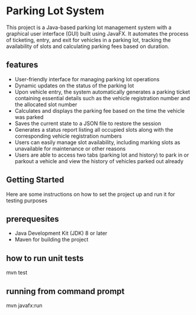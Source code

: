# Parking Lot System

This project is a Java-based parking lot management system with a graphical user interface (GUI) built using JavaFX. It automates the process of ticketing, entry, and exit for vehicles in a parking lot, tracking the availability of slots and calculating parking fees based on duration.

## features

- User-friendly interface for managing parking lot operations
- Dynamic updates on the status of the parking lot
- Upon vehicle entry, the system automatically generates a parking ticket containing essential details such as the vehicle registration number and the allocated slot number
- Calculates and displays the parking fee based on the time the vehicle was parked
- Saves the current state to a JSON file to restore the session
- Generates a status report listing all occupied slots along with the corresponding vehicle registration numbers
- Users can easily manage slot availability, including marking slots as unavailable for maintenance or other reasons
- Users are able to access two tabs (parking lot and history) to park in or parkout a vehicle and view the history of vehicles parked out already

## Getting Started

Here are some instructions on how to set the project up and run it for testing purposes

## prerequesites

- Java Development Kit (JDK) 8 or later
- Maven for building the project

## how to run unit tests

mvn test

## running from command prompt

mvn javafx:run
